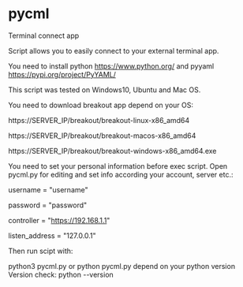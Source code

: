 # pycml
Terminal connect app

Script allows you to easily connect to your external terminal app.

You need to install python https://www.python.org/ and pyyaml https://pypi.org/project/PyYAML/

This script was tested on Windows10, Ubuntu and Mac OS.

You need to download breakout app depend on your OS:

https://SERVER_IP/breakout/breakout-linux-x86_amd64

https://SERVER_IP/breakout/breakout-macos-x86_amd64

https://SERVER_IP/breakout/breakout-windows-x86_amd64.exe


You need to set your personal information before exec script. Open pycml.py for editing and set info according your account, server etc.:

username = "username"

password = "password"

controller = "https://192.168.1.1"

listen_address = "127.0.0.1"

Then run scipt with:

python3 pycml.py 
or
python pycml.py depend on your python version 
Version check: python --version
